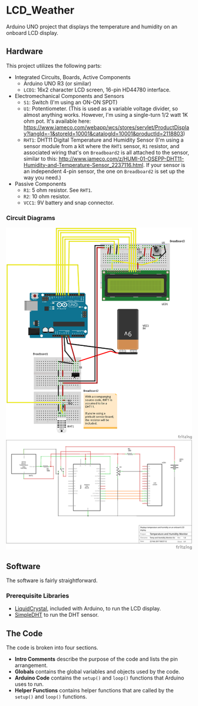 # LCD_Weather
Arduino UNO project that displays the temperature and humidity on an onboard LCD display.

## Hardware
This project utilizes the following parts:
* Integrated Circuits, Boards, Active Components
  * Arduino UNO R3 (or similar)
  * `LCD1`: 16x2 character LCD screen, 16-pin HD44780 interface.
* Electromechanical Components and Sensors
  * `S1`: Switch (I'm using an ON-ON SPDT)
  * `U1`: Potentiometer. (This is used as a variable voltage divider, so almost anything works. However, I'm using a single-turn 1/2 watt 1K ohm pot. It's available here: https://www.jameco.com/webapp/wcs/stores/servlet/ProductDisplay?langId=-1&storeId=10001&catalogId=10001&productId=2118803)
  * `RHT1`: DHT11 Digital Temperature and Humidity Sensor (I'm using a sensor module from a kit where the `RHT1` sensor, `R1` resistor, and associated wiring that's on `Breadboard2` is all attached to the sensor, similar to this: http://www.jameco.com/z/HUMI-01-OSEPP-DHT11-Humidity-and-Temperature-Sensor_2237116.html. If your sensor is an independent 4-pin sensor, the one on `Breadboard2` is set up the way you need.)
* Passive Components
  * `R1`: 5 ohm resistor. See `RHT1`.
  * `R2`: 10 ohm resistor.
  * `VCC1`: 9V battery and snap connector.
  
### Circuit Diagrams
![Breadboard view](https://github.com/griderd/LCD_Weather/blob/master/Temp%20and%20Humidity%20Monitor_bb.png)
![Schematic diagram](https://github.com/griderd/LCD_Weather/blob/master/Temp%20and%20Humidity%20Monitor_schem.png)
  
## Software
The software is fairly straightforward.

### Prerequisite Libraries
* [LiquidCrystal](https://www.arduino.cc/en/Reference/LiquidCrystal), included with Arduino, to run the LCD display.
* [SimpleDHT](https://github.com/winlinvip/SimpleDHT) to run the DHT sensor.

## The Code
The code is broken into four sections.
* **Intro Comments** describe the purpose of the code and lists the pin arrangement.
* **Globals** contains the global variables and objects used by the code.
* **Arduino Code** contains the `setup()` and `loop()` functions that Arduino uses to run.
* **Helper Functions** contains helper functions that are called by the `setup()` and `loop()` functions.
